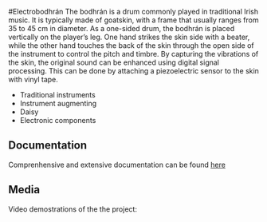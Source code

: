 #Electrobodhrán
The bodhrán is a drum commonly played in traditional Irish music. It is typically made of goatskin,
with a frame that usually ranges from 35 to 45 cm in diameter. As a one-sided drum, the bodhrán
is placed vertically on the player’s leg. One hand strikes the skin side with a beater, while the other
hand touches the back of the skin through the open side of the instrument to control the pitch and
timbre. By capturing the vibrations of the skin, the original sound can be enhanced using digital signal
processing. This can be done by attaching a piezoelectric sensor to the skin with vinyl tape.

* Traditional instruments
* Instrument augmenting
* Daisy
* Electronic components

## Documentation

Comprenhensive and extensive documentation can be found [here](../docs/Interactive_Systems_Portfolio-Albert_Madrenys_Planas.pdf)

## Media

Video demostrations of the the project:

